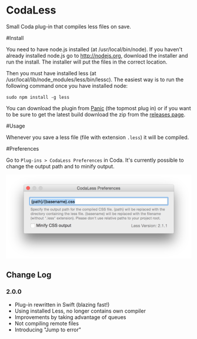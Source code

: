 CodaLess
========

Small Coda plug-in that compiles less files on save.

#Install

You need to have node.js installed (at /usr/local/bin/node). If you haven't already installed node.js go to http://nodejs.org, download the installer and run the install. The installer will put the files in the correct location.

Then you must have installed less (at /usr/local/lib/node_modules/less/bin/lessc). The easiest way is to run the following command once you have installed node:

	sudo npm install -g less

You can download the plugin from [Panic](http://panic.com/coda/plugins.php#Plugins) (the topmost plug in) or if you want to be sure to get the latest build download the zip from the [releases page](https://github.com/idmean/CodaLess/releases).

#Usage

Whenever you save a less file (file with extension `.less`) it will be compiled.

#Preferences

Go to `Plug-ins > CodaLess Preferences` in Coda. It's currently possible to change the output path and to minify output.

![Preferences Screen Shot](preferences.png?raw=true)

## Change Log

### 2.0.0

- Plug-in rewritten in Swift (blazing fast!)
- Using installed Less, no longer contains own compiler
- Improvements by taking advantage of queues 
- Not compiling remote files
- Introducing "Jump to error"
